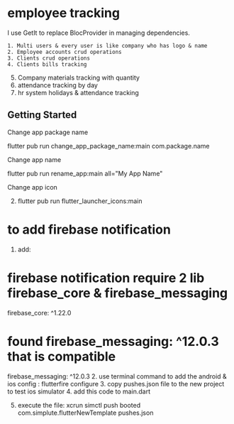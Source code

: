
# employee tracking

I use GetIt to replace BlocProvider in managing dependencies.


	1. Multi users & every user is like company who has logo & name
	2. Employee accounts crud operations
	3. Clients crud operations
	4. Clients bills tracking
  5. Company materials tracking with quantity
  6. attendance tracking by day 
  7. hr system holidays & attendance tracking

## Getting Started

Change app package name

flutter pub run change_app_package_name:main com.package.name

Change app name

flutter pub run rename_app:main all="My App Name"

Change app icon


2. flutter pub run flutter_launcher_icons:main

# to add firebase notification
1. add:

# firebase notification require 2 lib firebase_core & firebase_messaging

firebase_core: ^1.22.0

# found firebase_messaging: ^12.0.3 that is compatible

firebase_messaging: ^12.0.3 2. use terminal command to add the android & ios config :
flutterfire configure 3. copy pushes.json file to the new project to test ios simulator 4. add this code to main.dart

<!-- WidgetsFlutterBinding.ensureInitialized();
  await Firebase.initializeApp(
    options: DefaultFirebaseOptions.currentPlatform,
  );
  // add firebase notification permission request
  FirebaseMessaging messaging = FirebaseMessaging.instance;
  NotificationSettings settings = await messaging.requestPermission(
    alert: true,
    announcement: false,
    badge: true,
    carPlay: false,
    criticalAlert: false,
    provisional: false,
    sound: true,
  );

  print('User granted permission: ${settings.authorizationStatus}');
-->

5. execute the file:
   xcrun simctl push booted com.simplute.flutterNewTemplate pushes.json
